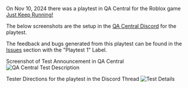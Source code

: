 On Nov 10, 2024 there was a playtest in QA Central for the Roblox game [Just Keep Running!](https://www.roblox.com/games/115976501112838/Just-Keep-Running)

The below screenshots are the setup in the [QA Central Discord](https://discord.com/channels/870575002536280074/982328972979367987/1305230506660462594) for the playtest. 

The feedback and bugs generated from this playtest can be found in the [Issues](https://github.com/AnnieStrawfairy/JustKeepRunning/issues) section with the "Playtest 1" Label.

Screenshot of Test Announcement in QA Central
![QA Central Test Description](https://github.com/user-attachments/assets/9af285ed-11a9-4ab6-8fba-bccf6780bd17)


Tester Directions for the playtest in the Discord Thread 
![Test Details](https://github.com/user-attachments/assets/183b558a-6c2d-489a-893d-ce17a762994a)
